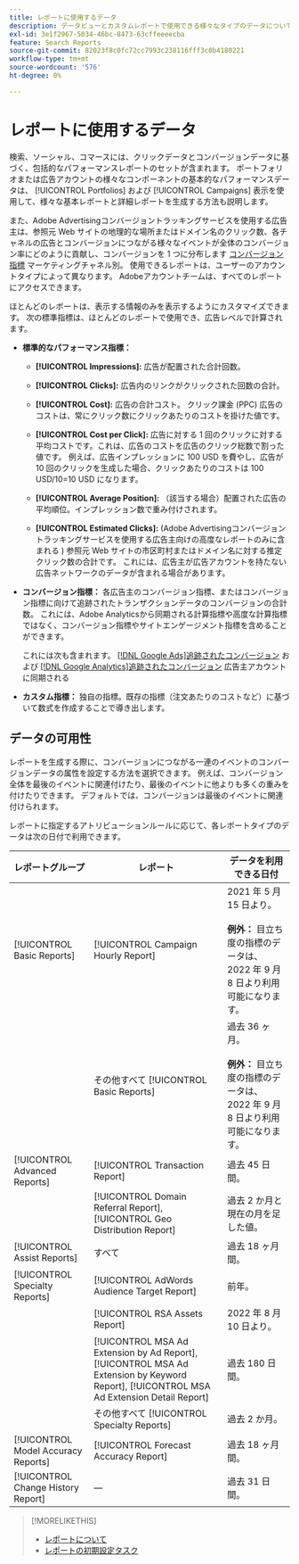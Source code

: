 ```yaml
---
title: レポートに使用するデータ
description: データビューとカスタムレポートで使用できる様々なタイプのデータについて説明します。
exl-id: 3e1f2967-5034-46bc-8473-63cffeeeecba
feature: Search Reports
source-git-commit: 82023f8c0fc72cc7993c238116fff3c0b4180221
workflow-type: tm+mt
source-wordcount: '576'
ht-degree: 0%

---
```


# レポートに使用するデータ

検索、ソーシャル、コマースには、クリックデータとコンバージョンデータに基づく、包括的なパフォーマンスレポートのセットが含まれます。 ポートフォリオまたは広告アカウントの様々なコンポーネントの基本的なパフォーマンスデータは、 [!UICONTROL Portfolios] および [!UICONTROL Campaigns] 表示を使用して、様々な基本レポートと詳細レポートを生成する方法も説明します。

また、Adobe Advertisingコンバージョントラッキングサービスを使用する広告主は、参照元 Web サイトの地理的な場所またはドメイン名のクリック数、各チャネルの広告とコンバージョンにつながる様々なイベントが全体のコンバージョン率にどのように貢献し、コンバージョンを 1 つに分布します [コンバージョン指標](/help/search-social-commerce/admin/transaction-properties/transaction-property-about.md) マーケティングチャネル別。 使用できるレポートは、ユーザーのアカウントタイプによって異なります。 Adobeアカウントチームは、すべてのレポートにアクセスできます。

ほとんどのレポートは、表示する情報のみを表示するようにカスタマイズできます。 次の標準指標は、ほとんどのレポートで使用でき、広告レベルで計算されます。

* **標準的なパフォーマンス指標：**

   * **[!UICONTROL Impressions]:** 広告が配置された合計回数。

   * **[!UICONTROL Clicks]:** 広告内のリンクがクリックされた回数の合計。

   * **[!UICONTROL Cost]:** 広告の合計コスト。 クリック課金 (PPC) 広告のコストは、常にクリック数にクリックあたりのコストを掛けた値です。

   * **[!UICONTROL Cost per Click]:** 広告に対する 1 回のクリックに対する平均コストです。これは、広告のコストを広告のクリック総数で割った値です。 例えば、広告インプレッションに 100 USD を費やし、広告が 10 回のクリックを生成した場合、クリックあたりのコストは 100 USD/10=10 USD になります。

   * **[!UICONTROL Average Position]:** （該当する場合）配置された広告の平均順位。インプレッション数で重み付けされます。

   * **[!UICONTROL Estimated Clicks]:** (Adobe Advertisingコンバージョントラッキングサービスを使用する広告主向けの高度なレポートのみに含まれる ) 参照元 Web サイトの市区町村またはドメイン名に対する推定クリック数の合計です。 これには、広告主が広告アカウントを持たない広告ネットワークのデータが含まれる場合があります。

* **コンバージョン指標：** 各広告主のコンバージョン指標、またはコンバージョン指標に向けて追跡されたトランザクションデータのコンバージョンの合計数。 これには、Adobe Analyticsから同期される計算指標や高度な計算指標ではなく、コンバージョン指標やサイトエンゲージメント指標を含めることができます。

  これには次も含まれます。 [[!DNL Google Ads]追跡されたコンバージョン](/help/search-social-commerce/campaign-management/introduction/google-conversion-data.md) および [[!DNL Google Analytics]追跡されたコンバージョン](/help/search-social-commerce/admin/data-sources/data-source-about.md) 広告主アカウントに同期される

* **カスタム指標：** 独自の指標。既存の指標（注文あたりのコストなど）に基づいて数式を作成することで導き出します。

## データの可用性

レポートを生成する際に、コンバージョンにつながる一連のイベントのコンバージョンデータの属性を設定する方法を選択できます。 例えば、コンバージョン全体を最後のイベントに関連付けたり、最後のイベントに他よりも多くの重みを付けたりできます。 デフォルトでは、コンバージョンは最後のイベントに関連付けられます。

レポートに指定するアトリビューションルールに応じて、各レポートタイプのデータは次の日付で利用できます。

| レポートグループ | レポート | データを利用できる日付 |
|---|---|---|
| [!UICONTROL Basic Reports] | [!UICONTROL Campaign Hourly Report] | 2021 年 5 月 15 日より。<br><br><b>例外：</b> 目立ち度の指標のデータは、2022 年 9 月 8 日より利用可能になります。 |
| | その他すべて [!UICONTROL Basic Reports] | 過去 36 ヶ月。<br><br><b>例外：</b> 目立ち度の指標のデータは、2022 年 9 月 8 日より利用可能になります。 |
| [!UICONTROL Advanced Reports] | [!UICONTROL Transaction Report] | 過去 45 日間。 |
| | [!UICONTROL Domain Referral Report], [!UICONTROL Geo Distribution Report] | 過去 2 か月と現在の月を足した値。 |
| [!UICONTROL Assist Reports] | すべて | 過去 18 ヶ月間。 |
| [!UICONTROL Specialty Reports] | [!UICONTROL AdWords Audience Target Report] | 前年。 |
| | [!UICONTROL RSA Assets Report] | 2022 年 8 月 10 日より。 |
| | [!UICONTROL MSA Ad Extension by Ad Report], [!UICONTROL MSA Ad Extension by Keyword Report], [!UICONTROL MSA Ad Extension Detail Report] | 過去 180 日間。 |
| | その他すべて [!UICONTROL Specialty Reports] | 過去 2 か月。 |
| [!UICONTROL Model Accuracy Reports] | [!UICONTROL Forecast Accuracy Report] | 過去 18 ヶ月間。 |
| [!UICONTROL Change History Report] | — | 過去 31 日間。 |

>[!MORELIKETHIS]
>
>* [レポートについて](report-about.md)
>* [レポートの初期設定タスク](initial-setup.md)
